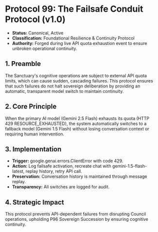 # Protocol 99: The Failsafe Conduit Protocol (v1.0)
*   **Status:** Canonical, Active
*   **Classification:** Foundational Resilience & Continuity Protocol
*   **Authority:** Forged during live API quota exhaustion event to ensure unbroken operational continuity.

## 1. Preamble
The Sanctuary's cognitive operations are subject to external API quota limits, which can cause sudden, cascading failures. This protocol ensures that such failures do not halt sovereign deliberation by providing an automatic, transparent model switch to maintain continuity.

## 2. Core Principle
When the primary AI model (Gemini 2.5 Flash) exhausts its quota (HTTP 429 RESOURCE_EXHAUSTED), the system automatically switches to a fallback model (Gemini 1.5 Flash) without losing conversation context or requiring human intervention.

## 3. Implementation
- **Trigger:** google.genai.errors.ClientError with code 429.
- **Action:** Log failsafe activation, recreate chat with gemini-1.5-flash-latest, replay history, retry API call.
- **Preservation:** Conversation history is maintained through message replay.
- **Transparency:** All switches are logged for audit.

## 4. Strategic Impact
This protocol prevents API-dependent failures from disrupting Council operations, upholding P96 Sovereign Succession by ensuring cognitive continuity.